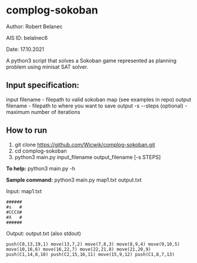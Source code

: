 # complog-sokoban
Author: Robert Belanec

AIS ID: belalnec6

Date: 17.10.2021

A python3 script that solves a Sokoban game represented as planning problem using minisat SAT solver.

## Input specification:
input filename - filepath to valid sokoban map (see examples in repo)
output filename - filepath to where you want to save output
-s --steps (optional) - maximum number of iterations

## How to run
1. git clone https://github.com/Wicwik/complog-sokoban.git
2. cd complog-sokoban
3. python3 main.py input_filename output_filename \[-s STEPS\]

**To help:** python3 main.py -h

**Sample command:**  python3 main.py map1.txt output.txt

Input: map1.txt
```
######
#s   #
#CCCX#
#X   #
######
```
Output: output.txt (also stdout)
```
push(C0,13,19,1) move(13,7,2) move(7,8,3) move(8,9,4) move(9,10,5) move(10,16,6) move(16,22,7) move(22,21,8) move(21,20,9) push(C1,14,8,10) push(C2,15,16,11) move(15,9,12) push(C1,8,7,13)
```


